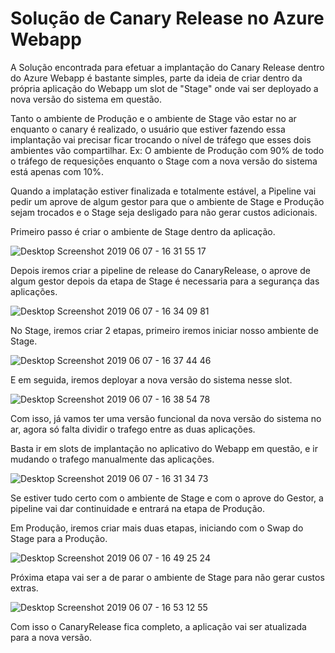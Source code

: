 # Solução de Canary Release no Azure Webapp

A Solução encontrada para efetuar a implantação do Canary Release dentro do Azure Webapp é bastante simples, parte da ideia de criar dentro da própria aplicação do Webapp um slot de "Stage" onde vai ser deployado a nova versão do sistema em questão.

Tanto o ambiente de Produção e o ambiente de Stage vão estar no ar enquanto o canary é realizado, o usuário que estiver fazendo essa implantação vai precisar ficar trocando o nível de tráfego que esses dois ambientes vão compartilhar. Ex: O ambiente de Produção com 90% de todo o tráfego de requesições enquanto o Stage com a nova versão do sistema está apenas com 10%.

Quando a implatação estiver finalizada e totalmente estável, a Pipeline vai pedir um aprove de algum gestor para que o ambiente de Stage e Produção sejam trocados e o Stage seja desligado para não gerar custos adicionais.

Primeiro passo é criar o ambiente de Stage dentro da aplicação.

![Desktop Screenshot 2019 06 07 - 16 31 55 17](https://user-images.githubusercontent.com/45598049/59128970-e044de00-8941-11e9-9ed7-b9ebc31f0d85.png)

Depois iremos criar a pipeline de release do CanaryRelease, o aprove de algum gestor depois da etapa de Stage é necessaria para a segurança das aplicações.

![Desktop Screenshot 2019 06 07 - 16 34 09 81](https://user-images.githubusercontent.com/45598049/59129073-2ac65a80-8942-11e9-8ef7-1b4f012f0987.png)

No Stage, iremos criar 2  etapas, primeiro iremos iniciar nosso ambiente de Stage.

![Desktop Screenshot 2019 06 07 - 16 37 44 46](https://user-images.githubusercontent.com/45598049/59129250-ac1ded00-8942-11e9-9426-3c928ce02dcc.png)

E em seguida, iremos deployar a nova versão do sistema nesse slot.

![Desktop Screenshot 2019 06 07 - 16 38 54 78](https://user-images.githubusercontent.com/45598049/59129330-eab3a780-8942-11e9-924b-f736e4e04c4c.png)

Com isso, já vamos ter uma versão funcional da nova versão do sistema no ar, agora só falta dividir o trafego entre as duas aplicações.

Basta ir em slots de implantação no aplicativo do Webapp em questão, e ir mudando o trafego manualmente das aplicações.

![Desktop Screenshot 2019 06 07 - 16 31 34 73](https://user-images.githubusercontent.com/45598049/59129476-5138c580-8943-11e9-8fcd-0983d880a8cc.png)

Se estiver tudo certo com o ambiente de Stage e com o aprove do Gestor, a pipeline vai dar continuidade e entrará na etapa de Produção.

Em Produção, iremos criar mais duas etapas, iniciando com o Swap do Stage para a Produção.

![Desktop Screenshot 2019 06 07 - 16 49 25 24](https://user-images.githubusercontent.com/45598049/59129905-6cf09b80-8944-11e9-8c7d-02666cee87a1.png)

Próxima etapa vai ser a de parar o ambiente de Stage para não gerar custos extras.

![Desktop Screenshot 2019 06 07 - 16 53 12 55](https://user-images.githubusercontent.com/45598049/59130097-e25c6c00-8944-11e9-8b21-f6d3695f6c90.png)

Com isso o CanaryRelease fica completo, a aplicação vai ser atualizada para a nova versão.
